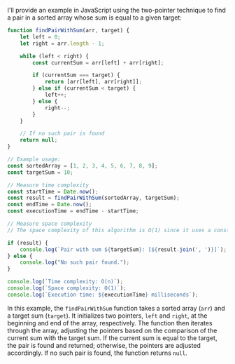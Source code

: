 I'll provide an example in JavaScript using the two-pointer technique to find a pair in a sorted array whose sum is equal to a given target:

```javascript
function findPairWithSum(arr, target) {
    let left = 0;
    let right = arr.length - 1;

    while (left < right) {
        const currentSum = arr[left] + arr[right];

        if (currentSum === target) {
            return [arr[left], arr[right]];
        } else if (currentSum < target) {
            left++;
        } else {
            right--;
        }
    }

    // If no such pair is found
    return null;
}

// Example usage:
const sortedArray = [1, 2, 3, 4, 5, 6, 7, 8, 9];
const targetSum = 10;

// Measure time complexity
const startTime = Date.now();
const result = findPairWithSum(sortedArray, targetSum);
const endTime = Date.now();
const executionTime = endTime - startTime;

// Measure space complexity
// The space complexity of this algorithm is O(1) since it uses a constant amount of extra space (the left and right pointers).

if (result) {
    console.log(`Pair with sum ${targetSum}: [${result.join(', ')}]`);
} else {
    console.log("No such pair found.");
}

console.log(`Time complexity: O(n)`);
console.log(`Space complexity: O(1)`);
console.log(`Execution time: ${executionTime} milliseconds`);
```

In this example, the `findPairWithSum` function takes a sorted array (`arr`) and a target sum (`target`). It initializes two pointers, `left` and `right`, at the beginning and end of the array, respectively. The function then iterates through the array, adjusting the pointers based on the comparison of the current sum with the target sum. If the current sum is equal to the target, the pair is found and returned; otherwise, the pointers are adjusted accordingly. If no such pair is found, the function returns `null`.
